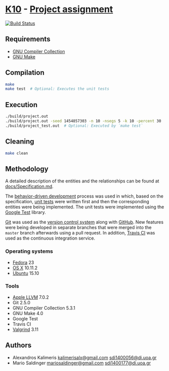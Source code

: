 # [K10](http://cgi.di.uoa.gr/~izambo/oop.html) - [Project assignment](http://cgi.di.uoa.gr/~izambo/OOPproj_2016.pdf)

[![Build Status](https://travis-ci.com/mariosal/oop-project.svg?token=xqRUQfavuqwatjTFWe8m&branch=master)](https://travis-ci.com/mariosal/oop-project)

## Requirements

- [GNU Compiler Collection](https://gcc.gnu.org/)
- [GNU Make](https://gnu.org/software/make/)

## Compilation

```sh
make
make test  # Optional: Executes the unit tests
```

## Execution

```sh
./build/project.out
./build/project.out -seed 1454857303 -n 10 -nsegs 5 -k 10 -percent 30
./build/project_test.out  # Optional: Executed by `make test`
```

## Cleaning

```sh
make clean
```

## Methodology

A detailed description of the entities and the relationships can be found at
[docs/Specification.md](docs/Specification.md).

The
[behavior-driven development](https://en.wikipedia.org/wiki/Behavior-driven_development)
process was used in which, based on the specification,
[unit tests](https://en.wikipedia.org/wiki/Unit_testing) were written first and
then the corresponding entities were being implemented. The unit tests were
implemented using the [Google Test](https://github.com/google/googletest)
library.

[Git](https://git-scm.com/) was used as the
[version control system](https://en.wikipedia.org/wiki/Version_control) along
with [GitHub](https://github.com/). New features were being developed in
separate branches that were merged into the `master` branch afterwards using a
pull request. In addition, [Travis CI](https://travis-ci.org/) was used as the
continuous integration service.

### Operating systems

- [Fedora](https://getfedora.org/) 23
- [OS X](https://www.apple.com/osx/) 10.11.2
- [Ubuntu](http://www.ubuntu.com/) 15.10

### Tools

- [Apple LLVM](https://developer.apple.com/library/mac/documentation/CompilerTools/Conceptual/LLVMCompilerOverview/)
  7.0.2
- Git 2.5.0
- GNU Compiler Collection 5.3.1
- GNU Make 4.0
- Google Test
- Travis CI
- [Valgrind](http://valgrind.org/) 3.11

## Authors

- Alexandros Kalimeris <kalimerisalx@gmail.com> <sdi1400056@di.uoa.gr>
- Mario Saldinger <mariosaldinger@gmail.com> <sdi1400177@di.uoa.gr>

